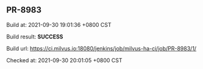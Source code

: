 <h2><a name="pr-8983" class="anchor" href="#pr-8983" rel="nofollow" aria-hidden="true"><span class="octicon octicon-link"></span></a>PR-8983</h2>

<p>Build at: 2021-09-30 19:01:36 +0800 CST</p>

<p>Build result: <strong>SUCCESS</strong></p>

<p>Build url: <a href="https://ci.milvus.io:18080/jenkins/job/milvus-ha-ci/job/PR-8983/1/" rel="nofollow">https://ci.milvus.io:18080/jenkins/job/milvus-ha-ci/job/PR-8983/1/</a></p>

<p>Checked at: 2021-09-30 20:01:05 +0800 CST</p>
